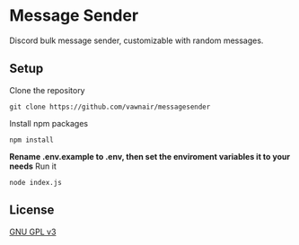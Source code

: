 

# Message Sender

Discord bulk message sender, customizable with random messages.

## Setup

Clone the repository

    git clone https://github.com/vawnair/messagesender
    
Install npm packages

    npm install
**Rename .env.example to .env, then set the enviroment variables it to your needs**
Run it

    node index.js
    

## License

   [GNU GPL v3](https://raw.githubusercontent.com/vawnair/messagesender/main/LICENSE)
